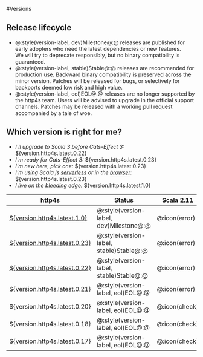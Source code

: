 
#Versions

## Release lifecycle

* @:style(version-label, dev)Milestone@:@ releases are published for early adopters who need the latest dependencies or new features.  
  We will try to deprecate responsibly, but no binary compatibility is guaranteed.
* @:style(version-label, stable)Stable@:@ releases are recommended for production use. 
  Backward binary compatibility is preserved across the minor version. 
  Patches will be released for bugs, or selectively for backports deemed low risk and high value.
* @:style(version-label, eol)EOL@:@ releases are no longer supported by the http4s team. 
  Users will be advised to upgrade in the official support channels. 
  Patches may be released with a working pull request accompanied by a tale of woe.

## Which version is right for me?

* _I'll upgrade to Scala 3 before Cats-Effect 3:_ ${version.http4s.latest.0.22}
* _I'm ready for Cats-Effect 3:_ ${version.http4s.latest.0.23}
* _I'm new here, pick one:_ ${version.http4s.latest.0.23}
* _I'm using Scala.js [serverless](https://github.com/typelevel/feral) or in the [browser](https://http4s.github.io/http4s-dom):_ ${version.http4s.latest.0.23}
* _I live on the bleeding edge:_ ${version.http4s.latest.1.0}


| http4s                                   | Status                                  | Scala 2.11    | Scala 2.12    | Scala 2.13    | Scala 3       | Scala.js 1.x  | cats | fs2 | JDK |
| ---------------------------------------- | --------------------------------------- | ------------- | ------------- | ------------- | ------------- | ------------- | --- | --- | ---- |
| [${version.http4s.latest.1.0}](/v1.0/)   | @:style(version-label, dev)Milestone@:@ | @:icon(error) | @:icon(error) | @:icon(check) | 3.1           | 1.8           | 2.x | 3.x | 1.8+ |
| [${version.http4s.latest.0.23}](/v0.23/) | @:style(version-label, stable)Stable@:@ | @:icon(error) | @:icon(check) | @:icon(check) | 3.1           | 1.8           | 2.x | 3.x | 1.8+ |
| [${version.http4s.latest.0.22}](/v0.22/) | @:style(version-label, stable)Stable@:@ | @:icon(error) | @:icon(check) | @:icon(check) | 3.0           | @:icon(error) | 2.x | 2.x | 1.8+ |
| [${version.http4s.latest.0.21}](/v0.21/) | @:style(version-label, eol)EOL@:@       | @:icon(error) | @:icon(check) | @:icon(check) | @:icon(error) | @:icon(error) | 2.x | 2.x | 1.8+ |
| ${version.http4s.latest.0.20}            | @:style(version-label, eol)EOL@:@       | @:icon(check) | @:icon(check) | @:icon(error) | @:icon(error) | @:icon(error) | 1.x | 1.x | 1.8+ |
| ${version.http4s.latest.0.18}            | @:style(version-label, eol)EOL@:@       | @:icon(check) | @:icon(check) | @:icon(error) | @:icon(error) | @:icon(error) | 1.x | 0.10.x | 1.8+ |
| ${version.http4s.latest.0.17}            | @:style(version-label, eol)EOL@:@       | @:icon(check) | @:icon(check) | @:icon(error) | @:icon(error) | @:icon(error) | 0.9.x | 0.9.x | 1.8+ |
